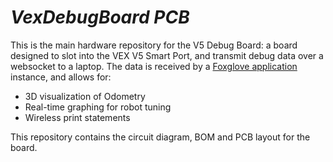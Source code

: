 # _VexDebugBoard PCB_

This is the main hardware repository for the V5 Debug Board: a board designed to slot into the VEX V5 Smart Port, 
and transmit debug data over a websocket to a laptop. The data is received by a [Foxglove application](https://foxglove.dev) instance, and allows for:

- 3D visualization of Odometry
- Real-time graphing for robot tuning
- Wireless print statements

This repository contains the circuit diagram, BOM and PCB layout for the board. 

